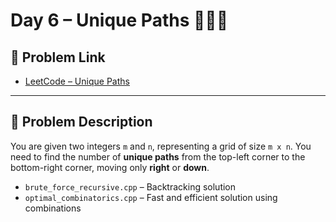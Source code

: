 # Day 6 – Unique Paths 🚶‍♂️🧭

## 🔗 Problem Link

- [LeetCode – Unique Paths](https://leetcode.com/problems/unique-paths/)

---

## 📌 Problem Description

You are given two integers `m` and `n`, representing a grid of size `m x n`. You need to find the number of **unique paths** from the top-left corner to the bottom-right corner, moving only **right** or **down**.

- `brute_force_recursive.cpp` – Backtracking solution
- `optimal_combinatorics.cpp` – Fast and efficient solution using combinations 
